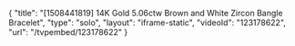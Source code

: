 {
    "title": "[1508441819] 14K Gold 5.06ctw Brown and White Zircon Bangle Bracelet",
    "type": "solo",
    "layout": "iframe-static",
    "videoId": "123178622",
    "url": "\/tvpembed\/123178622"
}